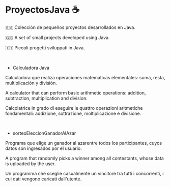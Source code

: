 # ProyectosJava :coffee:

:es: Colección de pequeños proyectos desarrollados en Java.

:uk: A set of small projects developed using Java.

:it: Piccoli progetti sviluppati in Java.

<br>

- Calculadora Java

Calculadora que realiza operaciones matemáticas elementales: suma, resta, multiplicación y división.

A calculator that can perform basic arithmetic operations: addition, subtraction, multiplication and division.

Calcolatrice in grado di eseguire le quattro operazioni aritmetiche fondamentali: addizione, sottrazione, moltiplicazione e divisione.

<br>

- sorteoEleccionGanadorAlAzar

Programa que elige un ganador al azarentre todos los participantes, cuyos datos son ingresados por el usuario. 

A program that randomly picks a winner among all contestants, whose data is uploaded by the user. 

Un programma che sceglie casualmente un vincitore tra tutti i concorrenti, i cui dati vengono caricati dall'utente.
